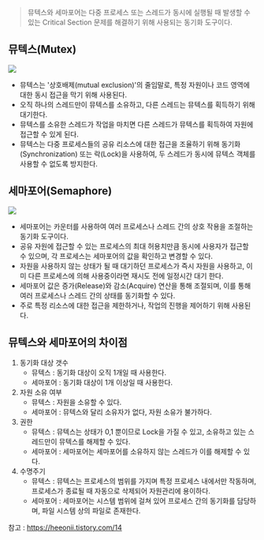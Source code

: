> 뮤텍스와 세마포어는 다중 프로세스 또는 스레드가 동시에 실행될 때 발생할 수 있는 Critical Section 문제를 해결하기 위해 사용되는 동기화 도구이다.

## 뮤텍스(Mutex)
![](https://img1.daumcdn.net/thumb/R1280x0/?scode=mtistory2&fname=https%3A%2F%2Fblog.kakaocdn.net%2Fdn%2Fcvk7nh%2FbtrjvSw2BoX%2FZfh0o0VsZrMmAOi6PxLvg0%2Fimg.png)
- 뮤텍스는 '상호배제(mutual exclusion)'의 줄임말로, 특정 자원이나 코드 영역에 대한 동시 접근을 막기 위해 사용된다. 
- 오직 하나의 스레드만이 뮤텍스를 소유하고, 다른 스레드는 뮤텍스를 획득하기 위해 대기한다. 
- 뮤텍스를 소유한 스레드가 작업을 마치면 다른 스레드가 뮤텍스를 획득하여 자원에 접근할 수 있게 된다.
- 뮤텍스는 다중 프로세스들의 공유 리소스에 대한 접근을 조율하기 위해 동기화(Synchronization) 또는 락(Lock)을 사용하여, 두 스레드가 동시에 뮤텍스 객체를 사용할 수 없도록 방지한다.


## 세마포어(Semaphore)
![](https://img1.daumcdn.net/thumb/R1280x0/?scode=mtistory2&fname=https%3A%2F%2Fblog.kakaocdn.net%2Fdn%2FcYZOiu%2FbtrjvrzaimS%2FQtooHYav5Sj1JpT9yTtb1K%2Fimg.png)
- 세마포어는 카운터를 사용하여 여러 프로세스나 스레드 간의 상호 작용을 조절하는 동기화 도구이다. 
- 공유 자원에 접근할 수 있는 프로세스의 최대 허용치만큼 동시에 사용자가 접근할 수 있으며, 각 프로세스는 세마포어의 값을 확인하고 변경할 수 있다.
- 자원을 사용하지 않는 상태가 될 때 대기하던 프로세스가 즉시 자원을 사용하고, 이미 다른 프로세스에 의해 사용중이라면 재시도 전에 일정시간 대기 한다.
- 세마포어 값은 증가(Release)와 감소(Acquire) 연산을 통해 조절되며, 이를 통해 여러 프로세스나 스레드 간의 상태를 동기화할 수 있다.
- 주로 특정 리소스에 대한 접근을 제한하거나, 작업의 진행을 제어하기 위해 사용된다. 


## 뮤텍스와 세마포어의 차이점
1. 동기화 대상 갯수
   - 뮤텍스 : 동기화 대상이 오직 1개일 때 사용한다.
   - 세마포어 : 동기화 대상이 1개 이상일 때 사용한다.
2. 자원 소유 여부
   - 뮤텍스 : 자원을 소유할 수 있다.
   - 세마포어 : 뮤텍스와 달리 소유자가 없다, 자원 소유가 불가하다.
3. 권한
   - 뮤텍스 : 뮤텍스는 상태가 0,1 뿐이므로 Lock을 가질 수 있고, 소유하고 있는 스레드만이 뮤텍스를 해제할 수 있다.
   - 세마포어 : 세마포어는 세마포어를 소유하지 않는 스레드가 이를 해제할 수 있다.
4. 수명주기
   - 뮤텍스 : 뮤텍스는 프로세스의 범위를 가지며 특정 프로세스 내에서만 작동하며, 프로세스가 종료될 때 자동으로 삭제되어 자원관리에 용이하다.
   - 세마포어 : 세마포어는 시스템 범위에 걸쳐 있어 프로세스 간의 동기화를 담당하며, 파일 시스템 상의 파일로 존재한다.




참고 : https://heeonii.tistory.com/14